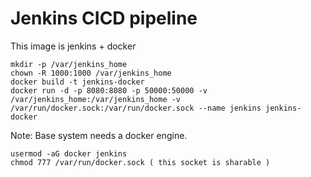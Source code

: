 # Jenkins CICD pipeline


This image is jenkins + docker

    mkdir -p /var/jenkins_home
    chown -R 1000:1000 /var/jenkins_home
    docker build -t jenkins-docker
    docker run -d -p 8080:8080 -p 50000:50000 -v /var/jenkins_home:/var/jenkins_home -v /var/run/docker.sock:/var/run/docker.sock --name jenkins jenkins-docker


Note: Base system needs a docker engine.
    
    usermod -aG docker jenkins
    chmod 777 /var/run/docker.sock ( this socket is sharable )
